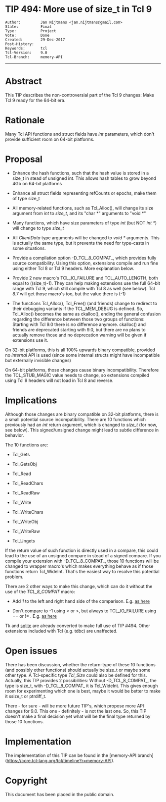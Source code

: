 # TIP 494: More use of size_t in Tcl 9
	Author:         Jan Nijtmans <jan.nijtmans@gmail.com>
	State:          Final
	Type:           Project
	Vote:           Done
	Created:        29-Dec-2017
	Post-History:
	Keywords:       tcl
	Tcl-Version:    9.0
	Tcl-Branch:     memory-API
-----

# Abstract

This TIP describes the non-controversial part of the Tcl 9 changes: Make Tcl 9 ready for the 64-bit era.

# Rationale

Many Tcl API functions and struct fields have _int_ parameters, which don't provide sufficient room on 64-bit platforms.

# Proposal

  * Enhance the hash functions, such that the hash value is stored in a size\_t in stead of unsigned int. This allows hash tables to grow beyond 4Gb on 64-bit platforms

  * Enhance all struct fields representing refCounts or epochs, make them of type size_t

  * All memory-related functions, such as Tcl\_Alloc\(\), will change its size argument from _int_ to _size\_t_, and its "char *" arguments to "void *"
  
  * Many functions, which have size parameters of type _int_ (but NOT _int *_) will change to type _size\_t_

  * All _ClientData_ type arguments will be changed to _void *_ arguments. This is actually the same type, but it prevents the need for type-casts in some situations.

  * Provide a compilation option -D_TCL\_8\_COMPAT_, which provides fully source compatibility. Using this option, extensions compile and run fine using either Tcl 8 or Tcl 9 headers.
    More explanation below.

  * Provide 2 new macro's TCL\_IO\_FAILURE and TCL\_AUTO\_LENGTH, both equal to ((size_t)-1). They can help making extensions use the full 64-bit range with Tcl 9, which still compile with Tcl 8 as well (see below). 
    Tcl 8.7 will get those macro's too, but the value there is (-1)

  * The functions Tcl\_Alloc(), Tcl\_Free() (and friends) change to redirect to their debugging variants if the TCL\_MEM\_DEBUG is defined. So, Tcl\_Alloc() becomes the same as ckalloc(), ending the general confusion regarding the difference between those two groups of functions: Starting with Tcl 9.0 there is no difference anymore.
    ckalloc() and friends are deprecated starting with 9.0, but there are no plans to actually remove those and no deprecation warning will be given if extensions use it.


On 32-bit platforms, this is all 100% upwards binary compatible, provided no _internal_ API is used (since some internal structs might have incompatible but externally invisible changes)

On 64-bit platforms, those changes cause binary incompatibility. Therefore the TCL\_STUB\_MAGIC value needs to change, so extensions compiled using Tcl 9 headers will not load in Tcl 8 and reverse.


# Implications

Although those changes are binary compatible on 32-bit platforms, there is a small potential source incompatibility.
There are 10 functions which previously had an _int_ return argument, which is changed to _size\_t_ (for now, see below).
This signed/unsigned change might lead to subtle difference in behavior.

The 10 functions are:

  * Tcl_Gets

  * Tcl_GetsObj

  * Tcl_Read

  * Tcl_ReadChars

  * Tcl_ReadRaw

  * Tcl_Write

  * Tcl_WriteChars

  * Tcl_WriteObj

  * Tcl_WriteRaw

  * Tcl_Ungets

If the return value of such function is directly used in a compare, this could lead to the use of an unsigned compare in stead of a signed compare.
If you compile your extension with -D_TCL\_8\_COMPAT_, those 10 functions will be changed to wrapper macro's which makes everything behave as if those functions return Tcl_WideInt. That's the easiest way to resolve this potential problem.

There are 2 other ways to make this change, which can do it without the use of the _TCL\_8\_COMPAT_ macro:

  * Add _1_ to the left and right hand side of the comparison. E.g. [as here](https://core.tcl-lang.org/tk/fdiff?v1=100235897e9cf359&v2=9cf86629040df0d3)

  * Don't compare to -1 using < or >, but always to TCL\_IO\_FAILURE using == or != . E.g. [as here](https://core.tcl-lang.org/tk/info/abe0d3b121cbb12d)

Tk and [sqlite](http://cyqlite.sourceforge.net/cgi-bin/sqlite/info/17c148b94008df81) are already converted to make full use of TIP #494. Other extensions included with Tcl (e.g. tdbc) are unaffected.

# Open issues

There has been discussion, whether the return-type of these 10 functions (and possibly other functions) should actually be size\_t or maybe some other type.
A Tcl-specific type *Tcl\_Size* could also be defined for this. Actually, this TIP provides 2 possibilities: Without -D_TCL\_8\_COMPAT_, the type is size\_t, with -D_TCL\_8\_COMPAT_ it is Tcl_WideInt.
This gives enough room for experimenting which one is best, maybe it would be better to make it ssize\_t or ptrdiff\_t.

There - for sure - will be more future TIP's, which propose more API changes for 9.0.
This one - definitely - is not the last one.
So, this TIP doesn't make a final decision yet what will be the final type returned by those 10 functions.

# Implementation

The implementation of this TIP can be found in the [memory-API branch]
(https://core.tcl-lang.org/tcl/timeline?r=memory-API).

# Copyright

This document has been placed in the public domain.

